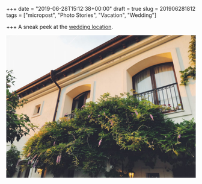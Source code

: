 +++
date = "2019-06-28T15:12:38+00:00"
draft = true
slug = 201906281812
tags = ["micropost", "Photo Stories", "Vacation", "Wedding"]

+++
A sneak peek at the [wedding location](https://www.booking.com/hotel/bg/vilarte.html?aid=356980).

![](/images/2019/07/074E179E-4AC2-4E86-810D-E1306CF889D9.jpg)